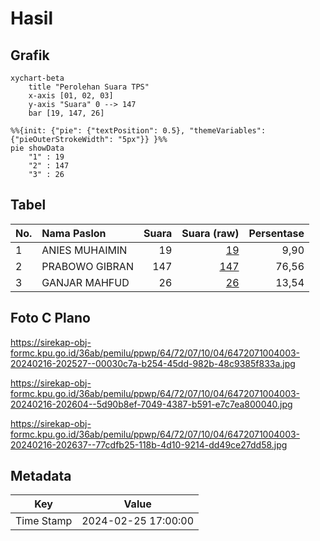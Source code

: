 # Hasil

## Grafik

```mermaid
xychart-beta
    title "Perolehan Suara TPS"
    x-axis [01, 02, 03]
    y-axis "Suara" 0 --> 147
    bar [19, 147, 26]
```

```mermaid
%%{init: {"pie": {"textPosition": 0.5}, "themeVariables": {"pieOuterStrokeWidth": "5px"}} }%%
pie showData
    "1" : 19
    "2" : 147
    "3" : 26
```

## Tabel

| No. | Nama Paslon    | Suara | Suara (raw) | Persentase |
|:--- |:-------------- | -----:| -----------:| ----------:|
| 1   | ANIES MUHAIMIN | 19    | [19][p-1]   | 9,90       |
| 2   | PRABOWO GIBRAN | 147   | [147][p-2]  | 76,56      |
| 3   | GANJAR MAHFUD  | 26    | [26][p-3]   | 13,54      |


[p-1]: https://github.com/gigit-pemilu/pemilu-2024-64-kalimantan-timur/blob/main/pilpres/hitung-suara/sub/64-kalimantan-timur/sub/72-kota-samarinda/sub/07-sambutan/sub/1004-sindang-sari/sub/003-tps/sub/paslon-1.txt
[p-2]: https://github.com/gigit-pemilu/pemilu-2024-64-kalimantan-timur/blob/main/pilpres/hitung-suara/sub/64-kalimantan-timur/sub/72-kota-samarinda/sub/07-sambutan/sub/1004-sindang-sari/sub/003-tps/sub/paslon-2.txt
[p-3]: https://github.com/gigit-pemilu/pemilu-2024-64-kalimantan-timur/blob/main/pilpres/hitung-suara/sub/64-kalimantan-timur/sub/72-kota-samarinda/sub/07-sambutan/sub/1004-sindang-sari/sub/003-tps/sub/paslon-3.txt

## Foto C Plano

https://sirekap-obj-formc.kpu.go.id/36ab/pemilu/ppwp/64/72/07/10/04/6472071004003-20240216-202527--00030c7a-b254-45dd-982b-48c9385f833a.jpg

https://sirekap-obj-formc.kpu.go.id/36ab/pemilu/ppwp/64/72/07/10/04/6472071004003-20240216-202604--5d90b8ef-7049-4387-b591-e7c7ea800040.jpg

https://sirekap-obj-formc.kpu.go.id/36ab/pemilu/ppwp/64/72/07/10/04/6472071004003-20240216-202637--77cdfb25-118b-4d10-9214-dd49ce27dd58.jpg


## Metadata

| Key        | Value               |
| ---------- | ------------------- |
| Time Stamp | 2024-02-25 17:00:00 |



